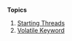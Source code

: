 **Topics**

1. [Starting Threads](src/com/piyush/multithreading/StartingThreads.java)
2. [Volatile Keyword](src/com/piyush/multithreading/Volatile.java)